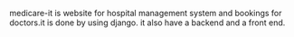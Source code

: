 medicare-it is website for hospital management system and bookings for doctors.it is done by using django. it also have a backend and a front end.
